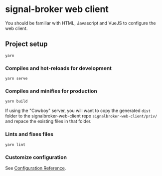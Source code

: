 # signal-broker web client

You should be familiar with HTML, Javascript and VueJS to configure the web client.

## Project setup
```
yarn
```

### Compiles and hot-reloads for development
```
yarn serve
```

### Compiles and minifies for production
```
yarn build
```
If using the "Cowboy" server, you will want to copy the generated `dist` folder to the signalbroker-web-client repo `signalbroker-web-client/priv/` and repace the existing files in that folder.

### Lints and fixes files
```
yarn lint
```

### Customize configuration
See [Configuration Reference](https://cli.vuejs.org/config/).

